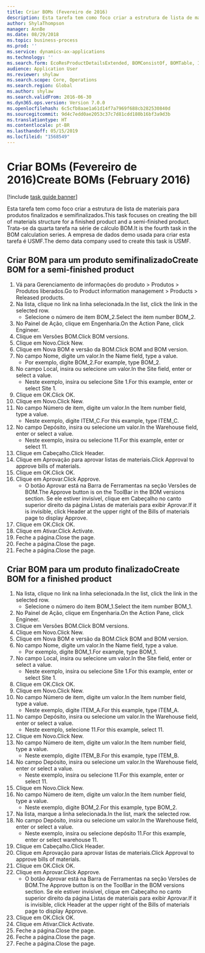 ```yaml
---
title: Criar BOMs (Fevereiro de 2016)
description: Esta tarefa tem como foco criar a estrutura de lista de materiais para produtos finalizados e semifinalizados.
author: ShylaThompson
manager: AnnBe
ms.date: 08/29/2018
ms.topic: business-process
ms.prod: ''
ms.service: dynamics-ax-applications
ms.technology: ''
ms.search.form: EcoResProductDetailsExtended, BOMConsistOf, BOMTable, InventLocationIdLookup
audience: Application User
ms.reviewer: shylaw
ms.search.scope: Core, Operations
ms.search.region: Global
ms.author: shylaw
ms.search.validFrom: 2016-06-30
ms.dyn365.ops.version: Version 7.0.0
ms.openlocfilehash: 6c5cfb8aae1a61d14f7a7969f688cb282530840d
ms.sourcegitcommit: 9d4c7edd0ae2053c37c7d81cdd180b16bf3a9d3b
ms.translationtype: HT
ms.contentlocale: pt-BR
ms.lasthandoff: 05/15/2019
ms.locfileid: "1568549"
---
```

# <a name="create-boms-february-2016"></a><span data-ttu-id="b1699-103">Criar BOMs (Fevereiro de 2016)</span><span class="sxs-lookup"><span data-stu-id="b1699-103">Create BOMs (February 2016)</span></span>

[!include [task guide banner](../../includes/task-guide-banner.md)]

<span data-ttu-id="b1699-104">Esta tarefa tem como foco criar a estrutura de lista de materiais para produtos finalizados e semifinalizados.</span><span class="sxs-lookup"><span data-stu-id="b1699-104">This task focuses on creating the bill of materials structure for a finished product and a semi-finished product.</span></span> <span data-ttu-id="b1699-105">Trata-se da quarta tarefa na série de cálculo BOM.</span><span class="sxs-lookup"><span data-stu-id="b1699-105">It is the fourth task in the BOM calculation series.</span></span> <span data-ttu-id="b1699-106">A empresa de dados demo usada para criar esta tarefa é USMF.</span><span class="sxs-lookup"><span data-stu-id="b1699-106">The demo data company used to create this task is USMF.</span></span>


## <a name="create-bom-for-a-semi-finished-product"></a><span data-ttu-id="b1699-107">Criar BOM para um produto semifinalizado</span><span class="sxs-lookup"><span data-stu-id="b1699-107">Create BOM for a semi-finished product</span></span>
1. <span data-ttu-id="b1699-108">Vá para Gerenciamento de informações do produto > Produtos > Produtos liberados.</span><span class="sxs-lookup"><span data-stu-id="b1699-108">Go to Product information management > Products > Released products.</span></span>
2. <span data-ttu-id="b1699-109">Na lista, clique no link na linha selecionada.</span><span class="sxs-lookup"><span data-stu-id="b1699-109">In the list, click the link in the selected row.</span></span>
    * <span data-ttu-id="b1699-110">Selecione o número de item BOM_2.</span><span class="sxs-lookup"><span data-stu-id="b1699-110">Select the item number BOM_2.</span></span>  
3. <span data-ttu-id="b1699-111">No Painel de Ação, clique em Engenharia.</span><span class="sxs-lookup"><span data-stu-id="b1699-111">On the Action Pane, click Engineer.</span></span>
4. <span data-ttu-id="b1699-112">Clique em Versões BOM.</span><span class="sxs-lookup"><span data-stu-id="b1699-112">Click BOM versions.</span></span>
5. <span data-ttu-id="b1699-113">Clique em Novo.</span><span class="sxs-lookup"><span data-stu-id="b1699-113">Click New.</span></span>
6. <span data-ttu-id="b1699-114">Clique em Nova BOM e versão da BOM.</span><span class="sxs-lookup"><span data-stu-id="b1699-114">Click BOM and BOM version.</span></span>
7. <span data-ttu-id="b1699-115">No campo Nome, digite um valor.</span><span class="sxs-lookup"><span data-stu-id="b1699-115">In the Name field, type a value.</span></span>
    * <span data-ttu-id="b1699-116">Por exemplo, digite BOM_2.</span><span class="sxs-lookup"><span data-stu-id="b1699-116">For example, type BOM_2.</span></span>  
8. <span data-ttu-id="b1699-117">No campo Local, insira ou selecione um valor.</span><span class="sxs-lookup"><span data-stu-id="b1699-117">In the Site field, enter or select a value.</span></span>
    * <span data-ttu-id="b1699-118">Neste exemplo, insira ou selecione Site 1.</span><span class="sxs-lookup"><span data-stu-id="b1699-118">For this example, enter or select Site 1.</span></span>  
9. <span data-ttu-id="b1699-119">Clique em OK.</span><span class="sxs-lookup"><span data-stu-id="b1699-119">Click OK.</span></span>
10. <span data-ttu-id="b1699-120">Clique em Novo.</span><span class="sxs-lookup"><span data-stu-id="b1699-120">Click New.</span></span>
11. <span data-ttu-id="b1699-121">No campo Número de item, digite um valor.</span><span class="sxs-lookup"><span data-stu-id="b1699-121">In the Item number field, type a value.</span></span>
    * <span data-ttu-id="b1699-122">Neste exemplo, digite ITEM_C.</span><span class="sxs-lookup"><span data-stu-id="b1699-122">For this example, type ITEM_C.</span></span>  
12. <span data-ttu-id="b1699-123">No campo Depósito, insira ou selecione um valor.</span><span class="sxs-lookup"><span data-stu-id="b1699-123">In the Warehouse field, enter or select a value.</span></span>
    * <span data-ttu-id="b1699-124">Neste exemplo, insira ou selecione 11.</span><span class="sxs-lookup"><span data-stu-id="b1699-124">For this example, enter or select 11.</span></span>  
13. <span data-ttu-id="b1699-125">Clique em Cabeçalho.</span><span class="sxs-lookup"><span data-stu-id="b1699-125">Click Header.</span></span>
14. <span data-ttu-id="b1699-126">Clique em Aprovação para aprovar listas de materiais.</span><span class="sxs-lookup"><span data-stu-id="b1699-126">Click Approval to approve bills of materials.</span></span>
15. <span data-ttu-id="b1699-127">Clique em OK.</span><span class="sxs-lookup"><span data-stu-id="b1699-127">Click OK.</span></span>
16. <span data-ttu-id="b1699-128">Clique em Aprovar.</span><span class="sxs-lookup"><span data-stu-id="b1699-128">Click Approve.</span></span>
    * <span data-ttu-id="b1699-129">O botão Aprovar está na Barra de Ferramentas na seção Versões de BOM.</span><span class="sxs-lookup"><span data-stu-id="b1699-129">The Approve button is on the ToolBar in the  BOM versions section.</span></span> <span data-ttu-id="b1699-130">Se ele estiver invisível, clique em Cabeçalho no canto superior direito da página Listas de materiais para exibir Aprovar.</span><span class="sxs-lookup"><span data-stu-id="b1699-130">If it is invisible, click Header at the upper right of the Bills of materials page to display Approve.</span></span>  
17. <span data-ttu-id="b1699-131">Clique em OK.</span><span class="sxs-lookup"><span data-stu-id="b1699-131">Click OK.</span></span>
18. <span data-ttu-id="b1699-132">Clique em Ativar.</span><span class="sxs-lookup"><span data-stu-id="b1699-132">Click Activate.</span></span>
19. <span data-ttu-id="b1699-133">Feche a página.</span><span class="sxs-lookup"><span data-stu-id="b1699-133">Close the page.</span></span>
20. <span data-ttu-id="b1699-134">Feche a página.</span><span class="sxs-lookup"><span data-stu-id="b1699-134">Close the page.</span></span>
21. <span data-ttu-id="b1699-135">Feche a página.</span><span class="sxs-lookup"><span data-stu-id="b1699-135">Close the page.</span></span>

## <a name="create-bom-for-a-finished-product"></a><span data-ttu-id="b1699-136">Criar BOM para um produto finalizado</span><span class="sxs-lookup"><span data-stu-id="b1699-136">Create BOM for a finished product</span></span>
1. <span data-ttu-id="b1699-137">Na lista, clique no link na linha selecionada.</span><span class="sxs-lookup"><span data-stu-id="b1699-137">In the list, click the link in the selected row.</span></span>
    * <span data-ttu-id="b1699-138">Selecione o número do item BOM_1.</span><span class="sxs-lookup"><span data-stu-id="b1699-138">Select the item number BOM_1.</span></span>  
2. <span data-ttu-id="b1699-139">No Painel de Ação, clique em Engenharia.</span><span class="sxs-lookup"><span data-stu-id="b1699-139">On the Action Pane, click Engineer.</span></span>
3. <span data-ttu-id="b1699-140">Clique em Versões BOM.</span><span class="sxs-lookup"><span data-stu-id="b1699-140">Click BOM versions.</span></span>
4. <span data-ttu-id="b1699-141">Clique em Novo.</span><span class="sxs-lookup"><span data-stu-id="b1699-141">Click New.</span></span>
5. <span data-ttu-id="b1699-142">Clique em Nova BOM e versão da BOM.</span><span class="sxs-lookup"><span data-stu-id="b1699-142">Click BOM and BOM version.</span></span>
6. <span data-ttu-id="b1699-143">No campo Nome, digite um valor.</span><span class="sxs-lookup"><span data-stu-id="b1699-143">In the Name field, type a value.</span></span>
    * <span data-ttu-id="b1699-144">Por exemplo, digite BOM_1.</span><span class="sxs-lookup"><span data-stu-id="b1699-144">For example, type BOM_1.</span></span>  
7. <span data-ttu-id="b1699-145">No campo Local, insira ou selecione um valor.</span><span class="sxs-lookup"><span data-stu-id="b1699-145">In the Site field, enter or select a value.</span></span>
    * <span data-ttu-id="b1699-146">Neste exemplo, insira ou selecione Site 1.</span><span class="sxs-lookup"><span data-stu-id="b1699-146">For this example, enter or select Site 1.</span></span>  
8. <span data-ttu-id="b1699-147">Clique em OK.</span><span class="sxs-lookup"><span data-stu-id="b1699-147">Click OK.</span></span>
9. <span data-ttu-id="b1699-148">Clique em Novo.</span><span class="sxs-lookup"><span data-stu-id="b1699-148">Click New.</span></span>
10. <span data-ttu-id="b1699-149">No campo Número de item, digite um valor.</span><span class="sxs-lookup"><span data-stu-id="b1699-149">In the Item number field, type a value.</span></span>
    * <span data-ttu-id="b1699-150">Neste exemplo, digite ITEM_A.</span><span class="sxs-lookup"><span data-stu-id="b1699-150">For this example, type ITEM_A.</span></span>  
11. <span data-ttu-id="b1699-151">No campo Depósito, insira ou selecione um valor.</span><span class="sxs-lookup"><span data-stu-id="b1699-151">In the Warehouse field, enter or select a value.</span></span>
    * <span data-ttu-id="b1699-152">Neste exemplo, selecione 11.</span><span class="sxs-lookup"><span data-stu-id="b1699-152">For this example, select 11.</span></span>  
12. <span data-ttu-id="b1699-153">Clique em Novo.</span><span class="sxs-lookup"><span data-stu-id="b1699-153">Click New.</span></span>
13. <span data-ttu-id="b1699-154">No campo Número de item, digite um valor.</span><span class="sxs-lookup"><span data-stu-id="b1699-154">In the Item number field, type a value.</span></span>
    * <span data-ttu-id="b1699-155">Neste exemplo, digite ITEM_B.</span><span class="sxs-lookup"><span data-stu-id="b1699-155">For this example, type ITEM_B.</span></span>  
14. <span data-ttu-id="b1699-156">No campo Depósito, insira ou selecione um valor.</span><span class="sxs-lookup"><span data-stu-id="b1699-156">In the Warehouse field, enter or select a value.</span></span>
    * <span data-ttu-id="b1699-157">Neste exemplo, insira ou selecione 11.</span><span class="sxs-lookup"><span data-stu-id="b1699-157">For this example, enter or select 11.</span></span>  
15. <span data-ttu-id="b1699-158">Clique em Novo.</span><span class="sxs-lookup"><span data-stu-id="b1699-158">Click New.</span></span>
16. <span data-ttu-id="b1699-159">No campo Número de item, digite um valor.</span><span class="sxs-lookup"><span data-stu-id="b1699-159">In the Item number field, type a value.</span></span>
    * <span data-ttu-id="b1699-160">Neste exemplo, digite BOM_2.</span><span class="sxs-lookup"><span data-stu-id="b1699-160">For this example, type BOM_2.</span></span>  
17. <span data-ttu-id="b1699-161">Na lista, marque a linha selecionada.</span><span class="sxs-lookup"><span data-stu-id="b1699-161">In the list, mark the selected row.</span></span>
18. <span data-ttu-id="b1699-162">No campo Depósito, insira ou selecione um valor.</span><span class="sxs-lookup"><span data-stu-id="b1699-162">In the Warehouse field, enter or select a value.</span></span>
    * <span data-ttu-id="b1699-163">Neste exemplo, insira ou selecione depósito 11.</span><span class="sxs-lookup"><span data-stu-id="b1699-163">For this example, enter or select warehouse 11.</span></span>  
19. <span data-ttu-id="b1699-164">Clique em Cabeçalho.</span><span class="sxs-lookup"><span data-stu-id="b1699-164">Click Header.</span></span>
20. <span data-ttu-id="b1699-165">Clique em Aprovação para aprovar listas de materiais.</span><span class="sxs-lookup"><span data-stu-id="b1699-165">Click Approval to approve bills of materials.</span></span>
21. <span data-ttu-id="b1699-166">Clique em OK.</span><span class="sxs-lookup"><span data-stu-id="b1699-166">Click OK.</span></span>
22. <span data-ttu-id="b1699-167">Clique em Aprovar.</span><span class="sxs-lookup"><span data-stu-id="b1699-167">Click Approve.</span></span>
    * <span data-ttu-id="b1699-168">O botão Aprovar está na Barra de Ferramentas na seção Versões de BOM.</span><span class="sxs-lookup"><span data-stu-id="b1699-168">The Approve button is on the ToolBar in the  BOM versions section.</span></span> <span data-ttu-id="b1699-169">Se ele estiver invisível, clique em Cabeçalho no canto superior direito da página Listas de materiais para exibir Aprovar.</span><span class="sxs-lookup"><span data-stu-id="b1699-169">If it is invisible, click Header at the upper right of the Bills of materials page to display Approve.</span></span>  
23. <span data-ttu-id="b1699-170">Clique em OK.</span><span class="sxs-lookup"><span data-stu-id="b1699-170">Click OK.</span></span>
24. <span data-ttu-id="b1699-171">Clique em Ativar.</span><span class="sxs-lookup"><span data-stu-id="b1699-171">Click Activate.</span></span>
25. <span data-ttu-id="b1699-172">Feche a página.</span><span class="sxs-lookup"><span data-stu-id="b1699-172">Close the page.</span></span>
26. <span data-ttu-id="b1699-173">Feche a página.</span><span class="sxs-lookup"><span data-stu-id="b1699-173">Close the page.</span></span>
27. <span data-ttu-id="b1699-174">Feche a página.</span><span class="sxs-lookup"><span data-stu-id="b1699-174">Close the page.</span></span>


